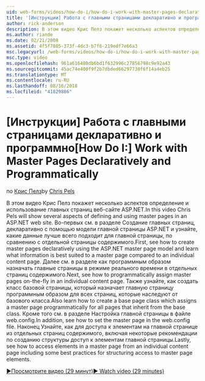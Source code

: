```yaml
---
uid: web-forms/videos/how-do-i/how-do-i-work-with-master-pages-declaratively-and-programmatically
title: '[Инструкции] Работа с главными страницами декларативно и программно | Документация Майкрософт'
author: rick-anderson
description: В этом видео Крис Пелз покажет несколько аспектов определение и использование главных страниц веб-сайте ASP.NET. Во-первых см. в разделе Создание главных страниц declarati...
ms.author: riande
ms.date: 02/21/2008
ms.assetid: 4f5f7805-373f-4dc3-b7f6-219edf7e66a3
msc.legacyurl: /web-forms/videos/how-do-i/how-do-i-work-with-master-pages-declaratively-and-programmatically
msc.type: video
ms.openlocfilehash: 961a616480db6bd1f632996c27856798c9e92a43
ms.sourcegitcommit: 45ac74e400f9f2b7dbded66297730f6f14a4eb25
ms.translationtype: MT
ms.contentlocale: ru-RU
ms.lasthandoff: 08/16/2018
ms.locfileid: "41829886"
---
```

<a name="how-do-i-work-with-master-pages-declaratively-and-programmatically"></a><span data-ttu-id="a1750-104">[Инструкции] Работа с главными страницами декларативно и программно</span><span class="sxs-lookup"><span data-stu-id="a1750-104">[How Do I:] Work with Master Pages Declaratively and Programmatically</span></span>
====================
<span data-ttu-id="a1750-105">по [Крис Пелз](https://twitter.com/chrispels)</span><span class="sxs-lookup"><span data-stu-id="a1750-105">by [Chris Pels](https://twitter.com/chrispels)</span></span>

<span data-ttu-id="a1750-106">В этом видео Крис Пелз покажет несколько аспектов определение и использование главных страниц веб-сайте ASP.NET.</span><span class="sxs-lookup"><span data-stu-id="a1750-106">In this video Chris Pels will show several aspects of defining and using master pages in an ASP.NET web site.</span></span> <span data-ttu-id="a1750-107">Во-первых см. в разделе Создание главных страниц, декларативно с помощью модели главной страницы ASP.NET и узнайте, какие данные лучше всего подходит для главной страницы, по сравнению с отдельной страницы содержимого.</span><span class="sxs-lookup"><span data-stu-id="a1750-107">First, see how to create master pages declaratively using the ASP.NET master page model and learn what information is best suited to a master page compared to an individual content page.</span></span> <span data-ttu-id="a1750-108">Далее см. в разделе как программным образом назначать главные страницы в режиме реального времени в отдельных страниц содержимого.</span><span class="sxs-lookup"><span data-stu-id="a1750-108">Next, see how to programmatically assign master pages on-the-fly in an individual content page.</span></span> <span data-ttu-id="a1750-109">Также узнайте, как создать класс базовой страницы, который назначает главную страницу программным образом для всех страниц, которые наследуют от базового класса.</span><span class="sxs-lookup"><span data-stu-id="a1750-109">Also learn how to create a base page class which assigns a master page programmatically for all pages that inherit from the base class.</span></span> <span data-ttu-id="a1750-110">Кроме того см. в разделе Настройка главной страницы в файле web.config.</span><span class="sxs-lookup"><span data-stu-id="a1750-110">In addition, see how to set the master page in the web.config file.</span></span> <span data-ttu-id="a1750-111">Наконец Узнайте, как для доступа к элементам на главной странице из отдельных страниц содержимого, включая некоторые рекомендации по созданию структуры доступ к элементам главной страницы.</span><span class="sxs-lookup"><span data-stu-id="a1750-111">Lastly, see how to access elements in a master page from an individual content page including some best practices for structuring access to master page elements.</span></span>

[<span data-ttu-id="a1750-112">&#9654;Просмотрите видео (29 минут)</span><span class="sxs-lookup"><span data-stu-id="a1750-112">&#9654; Watch video (29 minutes)</span></span>](https://channel9.msdn.com/Blogs/ASP-NET-Site-Videos/how-do-i-work-with-master-pages-declaratively-and-programmatically)
